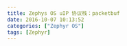 ```yaml
---
title: Zephys OS uIP 协议栈：packetbuf
date: 2016-10-07 10:13:52
categories: ["Zephyr OS"]
tags: [Zephyr]
---
```


